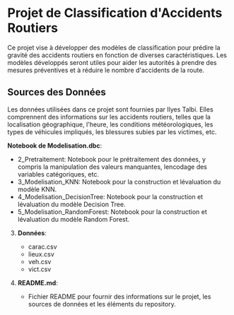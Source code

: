 # Projet de Classification d'Accidents Routiers

Ce projet vise à développer des modèles de classification pour prédire la gravité des accidents routiers en fonction de diverses caractéristiques. Les modèles développés seront utiles pour aider les autorités à prendre des mesures préventives et à réduire le nombre d'accidents de la route.

## Sources des Données

Les données utilisées dans ce projet sont fournies par Ilyes Talbi. Elles comprennent des informations sur les accidents routiers, telles que la localisation géographique, l'heure, les conditions météorologiques, les types de véhicules impliqués, les blessures subies par les victimes, etc.



 **Notebook de Modelisation.dbc**:
   - 2_Pretraitement: Notebook pour le prétraitement des données, y compris la manipulation des valeurs manquantes, lencodage des variables catégoriques, etc.
   - 3_Modelisation_KNN: Notebook pour la construction et lévaluation du modèle KNN.
   - 4_Modelisation_DecisionTree: Notebook pour la construction et lévaluation du modèle Decision Tree.
   - 5_Modelisation_RandomForest: Notebook pour la construction et lévaluation du modèle Random Forest.

3. **Données**:
   - carac.csv
   - lieux.csv
   - veh.csv
   - vict.csv

4. **README.md**:
   - Fichier README pour fournir des informations sur le projet, les sources de données et les éléments du repository.
